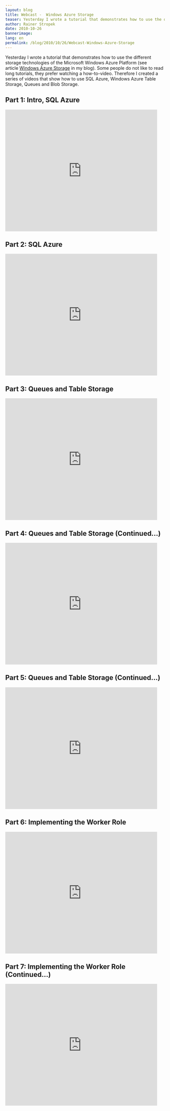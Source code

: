 ```yaml
---
layout: blog
title: Webcast -  Windows Azure Storage
teaser: Yesterday I wrote a tutorial that demonstrates how to use the different storage technologies of the Microsoft Windows Azure Platform (see article Windows Azure Storage in my blog). Some people do not like to read long tutorials, they prefer watching a how-to-video. Therefore I created a series of videos that show how to use SQL Azure, Windows Azure Table Storage, Queues and Blob Storage.
author: Rainer Stropek
date: 2010-10-26
bannerimage: 
lang: en
permalink: /blog/2010/10/26/Webcast-Windows-Azure-Storage
---
```


<p class="Abstract">Yesterday I wrote a tutorial that demonstrates how to use the different storage technologies of the Microsoft Windows Azure Platform (see article <a href="~/Blog/2010/10/25/Windows-Azure-Storage" target="__blank">Windows Azure Storage</a> in my blog). Some people do not like to read long tutorials, they prefer watching a how-to-video. Therefore I created a series of videos that show how to use SQL Azure, Windows Azure Table Storage, Queues and Blob Storage.</p><h2>Part 1: Intro, SQL Azure</h2><embed width="480" height="385" src="https://www.youtube.com/v/YbJ1zf1dAKM?fs=1&amp;hl=en_US" type="application/x-shockwave-flash" originalattribute="src" originalpath="http://www.youtube.com/v/YbJ1zf1dAKM?fs=1&amp;hl=en_US" allowscriptaccess="always" allowfullscreen="true" /><h2>Part 2: SQL Azure</h2><embed width="480" height="385" src="https://www.youtube.com/v/-KdTDXgy3Sg?fs=1&amp;hl=en_US" type="application/x-shockwave-flash" originalattribute="src" originalpath="http://www.youtube.com/v/-KdTDXgy3Sg?fs=1&amp;hl=en_US" allowscriptaccess="always" allowfullscreen="true" /><h2>Part 3: Queues and Table Storage</h2><embed width="480" height="385" src="https://www.youtube.com/v/bH7mTMPkKrQ?fs=1&amp;hl=en_US" type="application/x-shockwave-flash" originalattribute="src" originalpath="http://www.youtube.com/v/bH7mTMPkKrQ?fs=1&amp;hl=en_US" allowscriptaccess="always" allowfullscreen="true" /><h2>Part 4: Queues and Table Storage (Continued...)</h2><embed width="480" height="385" src="https://www.youtube.com/v/gjXlTgJ7qF0?fs=1&amp;hl=en_US" type="application/x-shockwave-flash" originalattribute="src" originalpath="http://www.youtube.com/v/gjXlTgJ7qF0?fs=1&amp;hl=en_US" allowscriptaccess="always" allowfullscreen="true" /><h2>Part 5: Queues and Table Storage (Continued...)</h2><embed width="480" height="385" src="https://www.youtube.com/v/LX6xy11SSUA?fs=1&amp;hl=en_US" type="application/x-shockwave-flash" originalattribute="src" originalpath="http://www.youtube.com/v/LX6xy11SSUA?fs=1&amp;hl=en_US" allowscriptaccess="always" allowfullscreen="true" /><h2>Part 6: Implementing the Worker Role</h2><embed width="480" height="385" src="https://www.youtube.com/v/jkMP-O4jCoA?fs=1&amp;hl=en_US" type="application/x-shockwave-flash" originalattribute="src" originalpath="http://www.youtube.com/v/jkMP-O4jCoA?fs=1&amp;hl=en_US" allowscriptaccess="always" allowfullscreen="true" /><h2>Part 7: Implementing the Worker Role (Continued...)</h2><embed width="480" height="385" src="https://www.youtube.com/v/KZVJvFEnsCw?fs=1&amp;hl=en_US" type="application/x-shockwave-flash" originalattribute="src" originalpath="http://www.youtube.com/v/KZVJvFEnsCw?fs=1&amp;hl=en_US" allowscriptaccess="always" allowfullscreen="true" />